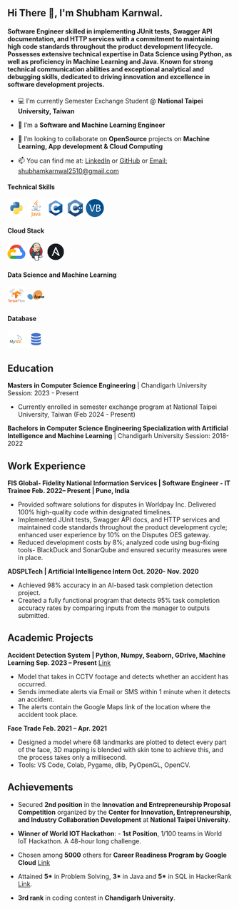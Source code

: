 

## Hi There 👋, I'm **Shubham Karnwal**. 

#### Software Engineer skilled in implementing JUnit tests, Swagger API documentation, and HTTP services with a commitment to maintaining high code standards throughout the product development lifecycle. Possesses extensive technical expertise in Data Science using Python, as well as proficiency in Machine Learning and Java. Known for strong technical communication abilities and exceptional analytical and debugging skills, dedicated to driving innovation and excellence in software development projects.



- 💻 I’m currently Semester Exchange Student @ **National Taipei University, Taiwan**
- 📖 I’m a **Software and Machine Learning Engineer**
- 👯 I’m looking to collaborate on **OpenSource** projects on **Machine Learning, App development & Cloud Computing**

- 📫 You can find me at: [LinkedIn](https://www.linkedin.com/in/shubhamkarnwalprofile/) or [GitHub](https://github.com/Skub123) or [Email: shubhamkarnwal2510@gmail.com](mailto:Shubhamkarnwal2510@gmail.com)

#### Technical Skills

<code><img height="40" src="https://raw.githubusercontent.com/github/explore/80688e429a7d4ef2fca1e82350fe8e3517d3494d/topics/python/python.png" title="Python"></code>
<code><img height="40" src="https://raw.githubusercontent.com/github/explore/80688e429a7d4ef2fca1e82350fe8e3517d3494d/topics/java/java.png" title="Java"></code>
<code><img height="40" src="https://raw.githubusercontent.com/github/explore/80688e429a7d4ef2fca1e82350fe8e3517d3494d/topics/c/c.png" title="C"></code>
<code><img height="40" src="https://raw.githubusercontent.com/github/explore/80688e429a7d4ef2fca1e82350fe8e3517d3494d/topics/cpp/cpp.png" title="C++"></code>
<code><img height="40" src="https://raw.githubusercontent.com/github/explore/80688e429a7d4ef2fca1e82350fe8e3517d3494d/topics/visual-basic/visual-basic.png" title="VB"></code>

#### Cloud Stack

<code><img height="40" src="https://raw.githubusercontent.com/github/explore/main/topics/google-cloud/google-cloud.png" title="GCP"></code>
<code><img height="40" src="https://raw.githubusercontent.com/github/explore/main/topics/jenkins/jenkins.png" title="Jenkins"></code>
<code><img height="40" src="https://raw.githubusercontent.com/github/explore/80688e429a7d4ef2fca1e82350fe8e3517d3494d/topics/ansible/ansible.png" title="Ansible"></code>

#### Data Science and Machine Learning

<code><img height="40" src="https://raw.githubusercontent.com/github/explore/80688e429a7d4ef2fca1e82350fe8e3517d3494d/topics/tensorflow/tensorflow.png" title="TensorFlow"></code>
<code><img height="40" src="https://raw.githubusercontent.com/github/explore/80688e429a7d4ef2fca1e82350fe8e3517d3494d/topics/scikit-learn/scikit-learn.png" title="Scikit-Learn"></code>

#### Database

<code><img height="40" src="https://raw.githubusercontent.com/github/explore/80688e429a7d4ef2fca1e82350fe8e3517d3494d/topics/mysql/mysql.png" title="MySQL"></code>
<code><img height="40" src="https://raw.githubusercontent.com/github/explore/80688e429a7d4ef2fca1e82350fe8e3517d3494d/topics/sql/sql.png" title="SQL"></code>

## Education

**Masters in Computer Science Engineering** | Chandigarh University Session: 2023 - Present
- Currently enrolled in semester exchange program at National Taipei University, Taiwan (Feb 2024 - Present) 

**Bachelors in Computer Science Engineering Specialization with Artificial Intelligence and Machine Learning** | Chandigarh University Session: 2018-2022 

## Work Experience

**FIS Global- Fidelity National Information Services | Software Engineer - IT Trainee Feb. 2022– Present | Pune, India**
- Provided software solutions for disputes in Worldpay Inc. Delivered 100% high-quality code within designated timelines.
- Implemented JUnit tests, Swagger API docs, and HTTP services and maintained code standards throughout the product development cycle; enhanced user experience by 10% on the Disputes OES gateway.
- Reduced development costs by 8%; analyzed code using bug-fixing tools- BlackDuck and SonarQube and ensured security measures were in place.

**ADSPLTech | Artificial Intelligence Intern Oct. 2020- Nov. 2020**
- Achieved 98% accuracy in an AI-based task completion detection project.
- Created a fully functional program that detects 95% task completion accuracy rates by comparing inputs from the manager to outputs submitted.

## Academic Projects

**Accident Detection System | Python, Numpy, Seaborn, GDrive, Machine Learning Sep. 2023 – Present** [Link](https://github.com/Skub123/Accident-Detection-)
- Model that takes in CCTV footage and detects whether an accident has occurred.
- Sends immediate alerts via Email or SMS within 1 minute when it detects an accident.
- The alerts contain the Google Maps link of the location where the accident took place.

**Face Trade Feb. 2021 – Apr. 2021**
- Designed a model where 68 landmarks are plotted to detect every part of the face, 3D mapping is blended with skin tone to achieve this, and the process takes only a millisecond.
- Tools: VS Code, Colab, Pygame, dlib, PyOpenGL, OpenCV.

## Achievements

- Secured **2nd position** in the **Innovation and Entrepreneurship Proposal Competition** organized by the **Center for Innovation, Entrepreneurship, and Industry Collaboration Development** at **National Taipei University**.
 
- **Winner of World IOT Hackathon**: - **1st Position**, 1/100 teams in World IoT Hackathon. A 48-hour long challenge.
- Chosen among **5000** others for **Career Readiness Program by Google Cloud** [Link](https://www.cloudskillsboost.google/public_profiles/0cc9fe04-15d9-4205-953d-f4ceaba0fb64)
- Attained **5\*** in Problem Solving, **3\*** in Java and **5\*** in SQL in HackerRank [Link](https://www.hackerrank.com/profile/skarn2510).
- **3rd rank** in coding contest in **Chandigarh University**.
